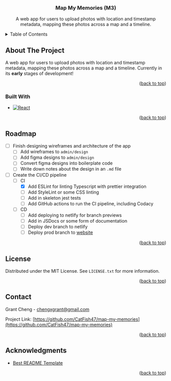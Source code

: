 <!-- Improved compatibility of back to top link: See: https://github.com/othneildrew/Best-README-Template/pull/73 -->

<a name="readme-top"></a>

<!-- PROJECT SHIELDS -->
<!--
*** I'm using markdown "reference style" links for readability.
*** Reference links are enclosed in brackets [ ] instead of parentheses ( ).
*** See the bottom of this document for the declaration of the reference variables
*** for contributors-url, forks-url, etc. This is an optional, concise syntax you may use.
*** https://www.markdownguide.org/basic-syntax/#reference-style-links
-->
<!-- [![Contributors][contributors-shield]][contributors-url]
[![Forks][forks-shield]][forks-url]
[![Stargazers][stars-shield]][stars-url]
[![Issues][issues-shield]][issues-url]
[![MIT License][license-shield]][license-url]
[![LinkedIn][linkedin-shield]][linkedin-url] -->

<!-- PROJECT LOGO -->
<br />
<div align="center">
  <!-- <a href="https://github.com/CatFish47/map-my-memories">
    <img src="images/logo.png" alt="Logo" width="80" height="80">
  </a> -->

<h3 align="center">Map My Memories (M3)</h3>

  <p align="center">
    A web app for users to upload photos with location and timestamp metadata, mapping these photos across a map and a timeline.
    <!-- <br />
    <a href="https://github.com/CatFish47/map-my-memories"><strong>Explore the docs »</strong></a>
    <br />
    <br />
    <a href="https://github.com/CatFish47/map-my-memories">View Demo</a>
    ·
    <a href="https://github.com/CatFish47/map-my-memories/issues">Report Bug</a>
    ·
    <a href="https://github.com/CatFish47/map-my-memories/issues">Request Feature</a> -->
  </p>
</div>

<!-- TABLE OF CONTENTS -->
<details>
  <summary>Table of Contents</summary>
  <ol>
    <li>
      <a href="#about-the-project">About The Project</a>
      <ul>
        <li><a href="#built-with">Built With</a></li>
      </ul>
    </li>
    <!-- <li>
      <a href="#getting-started">Getting Started</a>
      <ul>
        <li><a href="#prerequisites">Prerequisites</a></li>
        <li><a href="#installation">Installation</a></li>
      </ul>
    </li> -->
    <!-- <li><a href="#usage">Usage</a></li> -->
    <li><a href="#roadmap">Roadmap</a></li>
    <!-- <li><a href="#contributing">Contributing</a></li> -->
    <li><a href="#license">License</a></li>
    <li><a href="#contact">Contact</a></li>
    <li><a href="#acknowledgments">Acknowledgments</a></li>
  </ol>
</details>

<!-- ABOUT THE PROJECT -->

## About The Project

<!-- [![Product Name Screen Shot][product-screenshot]](https://example.com) -->

A web app for users to upload photos with location and timestamp metadata, mapping these photos across a map and a timeline. Currently in its **early** stages of development!

<p align="right">(<a href="#readme-top">back to top</a>)</p>

### Built With

-   [![React][React.js]][React-url]

<p align="right">(<a href="#readme-top">back to top</a>)</p>

<!-- GETTING STARTED -->
<!-- ## Getting Started

This is an example of how you may give instructions on setting up your project locally.
To get a local copy up and running follow these simple example steps.

### Prerequisites

This is an example of how to list things you need to use the software and how to install them.
* npm
  ```sh
  npm install npm@latest -g
  ```

### Installation

1. Get a free API Key at [https://example.com](https://example.com)
2. Clone the repo
   ```sh
   git clone https://github.com/CatFish47/map-my-memories.git
   ```
3. Install NPM packages
   ```sh
   npm install
   ```
4. Enter your API in `config.js`
   ```js
   const API_KEY = 'ENTER YOUR API';
   ```

<p align="right">(<a href="#readme-top">back to top</a>)</p> -->

<!-- USAGE EXAMPLES -->
<!-- ## Usage

Use this space to show useful examples of how a project can be used. Additional screenshots, code examples and demos work well in this space. You may also link to more resources.

_For more examples, please refer to the [Documentation](https://example.com)_

<p align="right">(<a href="#readme-top">back to top</a>)</p> -->

<!-- ROADMAP -->

## Roadmap

-   [ ] Finish designing wireframes and architecture of the app
    -   [ ] Add wireframes to `admin/design`
    -   [ ] Add figma designs to `admin/design`
    -   [ ] Convert figma designs into boilerplate code
    -   [ ] Write down notes about the design in an `.md` file
-   [ ] Create the CI/CD pipeline
    -   [ ] CI
        -   [x] Add ESLint for linting Typescript with prettier integration
        -   [ ] Add StyleLint or some CSS linting
        -   [ ] Add in skeleton jest tests
        -   [ ] Add GitHub actions to run the CI pipeline, including Codacy
    -   [ ] CD
        -   [ ] Add deploying to netlify for branch previews
        -   [ ] Add in JSDocs or some form of documentation
        -   [ ] Deploy dev branch to netlify
        -   [ ] Deploy prod branch to [website](https://www.grantcheng.com)

<!-- See the [open issues](https://github.com/CatFish47/map-my-memories/issues) for a full list of proposed features (and known issues). -->

<p align="right">(<a href="#readme-top">back to top</a>)</p>

<!-- CONTRIBUTING -->
<!-- ## Contributing

Contributions are what make the open source community such an amazing place to learn, inspire, and create. Any contributions you make are **greatly appreciated**.

If you have a suggestion that would make this better, please fork the repo and create a pull request. You can also simply open an issue with the tag "enhancement".
Don't forget to give the project a star! Thanks again!

1. Fork the Project
2. Create your Feature Branch (`git checkout -b feature/AmazingFeature`)
3. Commit your Changes (`git commit -m 'Add some AmazingFeature'`)
4. Push to the Branch (`git push origin feature/AmazingFeature`)
5. Open a Pull Request

<p align="right">(<a href="#readme-top">back to top</a>)</p> -->

<!-- LICENSE -->

## License

Distributed under the MIT License. See `LICENSE.txt` for more information.

<p align="right">(<a href="#readme-top">back to top</a>)</p>

<!-- CONTACT -->

## Contact

Grant Cheng - chengxgrant@gmail.com

Project Link: [https://github.com/CatFish47/map-my-memories](https://github.com/CatFish47/map-my-memories)

<p align="right">(<a href="#readme-top">back to top</a>)</p>

<!-- ACKNOWLEDGMENTS -->

## Acknowledgments

-   [Best README Template](https://github.com/othneildrew/Best-README-Template)

<p align="right">(<a href="#readme-top">back to top</a>)</p>

<!-- MARKDOWN LINKS & IMAGES -->
<!-- https://www.markdownguide.org/basic-syntax/#reference-style-links -->

[contributors-shield]: https://img.shields.io/github/contributors/CatFish47/map-my-memories.svg?style=for-the-badge
[contributors-url]: https://github.com/CatFish47/map-my-memories/graphs/contributors
[forks-shield]: https://img.shields.io/github/forks/CatFish47/map-my-memories.svg?style=for-the-badge
[forks-url]: https://github.com/CatFish47/map-my-memories/network/members
[stars-shield]: https://img.shields.io/github/stars/CatFish47/map-my-memories.svg?style=for-the-badge
[stars-url]: https://github.com/CatFish47/map-my-memories/stargazers
[issues-shield]: https://img.shields.io/github/issues/CatFish47/map-my-memories.svg?style=for-the-badge
[issues-url]: https://github.com/CatFish47/map-my-memories/issues
[license-shield]: https://img.shields.io/github/license/CatFish47/map-my-memories.svg?style=for-the-badge
[license-url]: https://github.com/CatFish47/map-my-memories/blob/master/LICENSE.txt
[linkedin-shield]: https://img.shields.io/badge/-LinkedIn-black.svg?style=for-the-badge&logo=linkedin&colorB=555
[linkedin-url]: https://linkedin.com/in/grant-cheng-52171b205
[product-screenshot]: images/screenshot.png
[Next.js]: https://img.shields.io/badge/next.js-000000?style=for-the-badge&logo=nextdotjs&logoColor=white
[Next-url]: https://nextjs.org/
[React.js]: https://img.shields.io/badge/React-20232A?style=for-the-badge&logo=react&logoColor=61DAFB
[React-url]: https://reactjs.org/
[Vue.js]: https://img.shields.io/badge/Vue.js-35495E?style=for-the-badge&logo=vuedotjs&logoColor=4FC08D
[Vue-url]: https://vuejs.org/
[Angular.io]: https://img.shields.io/badge/Angular-DD0031?style=for-the-badge&logo=angular&logoColor=white
[Angular-url]: https://angular.io/
[Svelte.dev]: https://img.shields.io/badge/Svelte-4A4A55?style=for-the-badge&logo=svelte&logoColor=FF3E00
[Svelte-url]: https://svelte.dev/
[Laravel.com]: https://img.shields.io/badge/Laravel-FF2D20?style=for-the-badge&logo=laravel&logoColor=white
[Laravel-url]: https://laravel.com
[Bootstrap.com]: https://img.shields.io/badge/Bootstrap-563D7C?style=for-the-badge&logo=bootstrap&logoColor=white
[Bootstrap-url]: https://getbootstrap.com
[JQuery.com]: https://img.shields.io/badge/jQuery-0769AD?style=for-the-badge&logo=jquery&logoColor=white
[JQuery-url]: https://jquery.com
